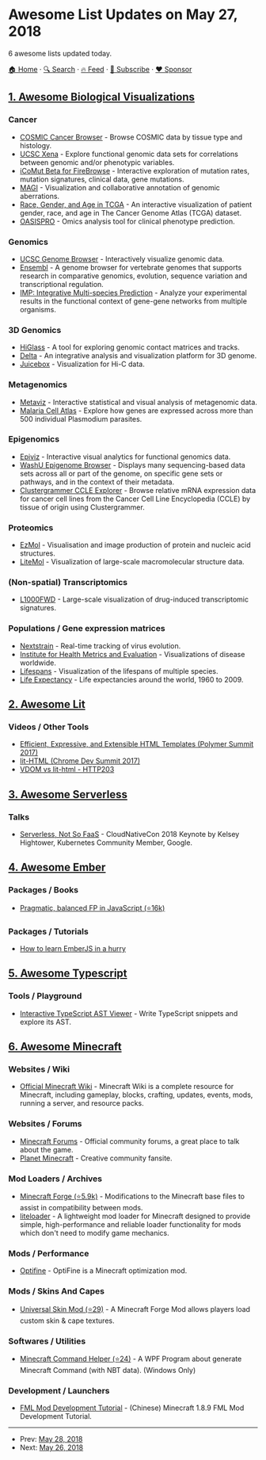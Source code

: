 # Awesome List Updates on May 27, 2018

6 awesome lists updated today.

[🏠 Home](/README.md) · [🔍 Search](https://www.trackawesomelist.com/search/) · [🔥 Feed](https://www.trackawesomelist.com/rss.xml) · [📮 Subscribe](https://trackawesomelist.us17.list-manage.com/subscribe?u=d2f0117aa829c83a63ec63c2f&id=36a103854c) · [❤️  Sponsor](https://github.com/sponsors/theowenyoung)



## [1. Awesome Biological Visualizations](/content/keller-mark/awesome-biological-visualizations/README.md)

### Cancer

*   [COSMIC Cancer Browser](https://cancer.sanger.ac.uk/cosmic/browse/tissue) - Browse COSMIC data by tissue type and histology.
*   [UCSC Xena](https://xenabrowser.net/) - Explore functional genomic data sets for correlations between genomic and/or phenotypic variables.
*   [iCoMut Beta for FireBrowse](http://firebrowse.org/iCoMut/) - Interactive exploration of mutation rates, mutation signatures, clinical data, gene mutations.
*   [MAGI](http://magi.brown.edu) - Visualization and collaborative annotation of genomic aberrations.
*   [Race, Gender, and Age in TCGA](https://www.enpicom.com/visual-lab/tcga-visual-exploration-gender-race-age/) - An interactive visualization of patient gender, race, and age in The Cancer Genome Atlas (TCGA) dataset.
*   [OASISPRO](http://tinyurl.com/oasispro) - Omics analysis tool for clinical phenotype prediction.

### Genomics

*   [UCSC Genome Browser](https://genome.ucsc.edu/) - Interactively visualize genomic data.
*   [Ensembl](http://www.ensembl.org) - A genome browser for vertebrate genomes that supports research in comparative genomics, evolution, sequence variation and transcriptional regulation.
*   [IMP: Integrative Multi-species Prediction](http://imp.princeton.edu/) - Analyze your experimental results in the functional context of gene-gene networks from multiple organisms.

### 3D Genomics

*   [HiGlass](http://higlass.io/) - A tool for exploring genomic contact matrices and tracks.
*   [Delta](http://delta.big.ac.cn/) - An integrative analysis and visualization platform for 3D genome.
*   [Juicebox](http://aidenlab.org/juicebox/) - Visualization for Hi-C data.

### Metagenomics

*   [Metaviz](http://metaviz.cbcb.umd.edu/) - Interactive statistical and visual analysis of metagenomic data.
*   [Malaria Cell Atlas](https://www.sanger.ac.uk/science/tools/mca/mca/) - Explore how genes are expressed across more than 500 individual Plasmodium parasites.

### Epigenomics

*   [Epiviz](http://epiviz.cbcb.umd.edu/4/) - Interactive visual analytics for functional genomics data.
*   [WashU Epigenome Browser](http://epigenomegateway.wustl.edu/) - Displays many sequencing-based data sets across all or part of the genome, on specific gene sets or pathways, and in the context of their metadata.
*   [Clustergrammer CCLE Explorer](https://maayanlab.github.io/CCLE_Clustergrammer/) - Browse relative mRNA expression data for cancer cell lines from the Cancer Cell Line Encyclopedia (CCLE) by tissue of origin using Clustergrammer.

### Proteomics

*   [EzMol](http://www.sbg.bio.ic.ac.uk/\~ezmol/) - Visualisation and image production of protein and nucleic acid structures.
*   [LiteMol](https://webchemdev.ncbr.muni.cz/LiteMol/) - Visualization of large-scale
    macromolecular structure data.

### (Non-spatial) Transcriptomics

*   [L1000FWD](http://amp.pharm.mssm.edu/L1000FWD/) - Large-scale visualization of drug-induced transcriptomic signatures.

### Populations / Gene expression matrices

*   [Nextstrain](https://nextstrain.org/) - Real-time tracking of virus evolution.
*   [Institute for Health Metrics and Evaluation](http://www.healthdata.org/results/data-visualizations) - Visualizations of disease worldwide.
*   [Lifespans](http://www.cotrino.com/lifespan/) - Visualization of the lifespans of multiple species.
*   [Life Expectancy](http://projects.flowingdata.com/life-expectancy/) - Life expectancies around the world, 1960 to 2009.

## [2. Awesome Lit](/content/web-padawan/awesome-lit/README.md)

### Videos / Other Tools

*   [Efficient, Expressive, and Extensible HTML Templates (Polymer Summit 2017)](https://www.youtube.com/watch?v=ruql541T7gc)
*   [lit-HTML (Chrome Dev Summit 2017)](https://www.youtube.com/watch?v=Io6JjgckHbg)
*   [VDOM vs lit-html - HTTP203](https://www.youtube.com/watch?v=uCHZJy2n8Qs)

## [3. Awesome Serverless](/content/pmuens/awesome-serverless/README.md)

### Talks

*   [Serverless, Not So FaaS](https://www.youtube.com/watch?v=_1-5YFfJCqM) - CloudNativeCon 2018 Keynote by Kelsey Hightower, Kubernetes Community Member, Google.

## [4. Awesome Ember](/content/ember-community-russia/awesome-ember/README.md)

### Packages / Books

*   [Pragmatic, balanced FP in JavaScript (⭐16k)](https://github.com/getify/Functional-Light-JS)

### Packages / Tutorials

*   [How to learn EmberJS in a hurry](https://medium.com/ember-ish/how-to-learn-emberjs-in-a-hurry-c6fdeae256a0)

## [5. Awesome Typescript](/content/dzharii/awesome-typescript/README.md)

### Tools / Playground

*   [Interactive TypeScript AST Viewer](https://ast.carlosroso.com/) - Write TypeScript snippets and explore its AST.

## [6. Awesome Minecraft](/content/bs-community/awesome-minecraft/README.md)

### Websites / Wiki

*   [Official Minecraft Wiki](https://minecraft.gamepedia.com/Minecraft_Wiki) - Minecraft Wiki is a complete resource for Minecraft, including gameplay, blocks, crafting, updates, events, mods, running a server, and resource packs.

### Websites / Forums

*   [Minecraft Forums](https://www.minecraftforum.net/) - Official community forums, a great place to talk about the game.
*   [Planet Minecraft](https://www.planetminecraft.com/forums/) - Creative community fansite.

### Mod Loaders / Archives

*   [Minecraft Forge (⭐5.9k)](https://github.com/MinecraftForge/MinecraftForge) - Modifications to the Minecraft base files to assist in compatibility between mods.
*   [liteloader](http://www.liteloader.com/) - A lightweight mod loader for Minecraft designed to provide simple, high-performance and reliable loader functionality for mods which don't need to modify game mechanics.

### Mods / Performance

*   [Optifine](https://www.optifine.net/home) - OptiFine is a Minecraft optimization mod.

### Mods / Skins And Capes

*   [Universal Skin Mod (⭐29)](https://github.com/RecursiveG/UniSkinMod) - A Minecraft Forge Mod allows players load custom skin & cape textures.

### Softwares / Utilities

*   [Minecraft Command Helper (⭐24)](https://github.com/IceLitty/Minecraft-Command-Helper) - A WPF Program about generate Minecraft Command (with NBT data). (Windows Only)

### Development / Launchers

*   [FML Mod Development Tutorial](https://fmltutor.ustc-zzzz.net/) - (Chinese) Minecraft 1.8.9 FML Mod Development Tutorial.

---

- Prev: [May 28, 2018](/content/2018/05/28/README.md)
- Next: [May 26, 2018](/content/2018/05/26/README.md)
